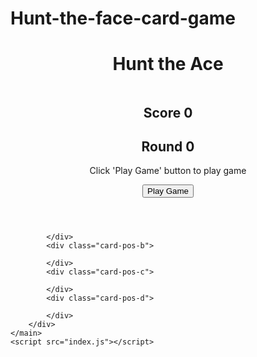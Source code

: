 # Hunt-the-face-card-game
<!DOCTYPE html>
<html lang="en">
<head>
    <meta charset="UTF-8">
    <meta http-equiv="X-UA-Compatible" content="IE=edge">
    <meta name="viewport" content="width=device-width, initial-scale=1.0">
    <title>Document</title>
    <link rel="stylesheet" href="style.css">
</head>
<body>
    <header>
        <div class="header-title-container">
            <h1>Hunt the Ace</h1>
        </div>
        <div class="header-round-info-container">
            <div class="header-img-container">
                <img src="/images/AceSpades.png" alt="" class="header-img">
            </div>
            <div class="header-score-container">
                <h2 class="score">Score&nbsp;<span class="badge">0</span></h2>
            </div>
            <div class="header-round-container">
                <h2 class="round">Round&nbsp;<span class="badge">0</span></h2>
            </div>
        </div>
        <div class="header-status-info-container">
            <p class="current-status">
                Click 'Play Game' button to play game
            </p>
        </div>
        <div class="header-button-container">
            <div class="game-play-button-container">
                <button id = "playGame" class="play-game">Play Game</button>
            </div>
        </div>
    </header>
    <main>
        <div class="card-container">
            <div class="card-pos-a">

            </div>
            <div class="card-pos-b">

            </div>
            <div class="card-pos-c">

            </div>
            <div class="card-pos-d">
                
            </div>
        </div>
    </main>
    <script src="index.js"></script>
</body>
</html>
